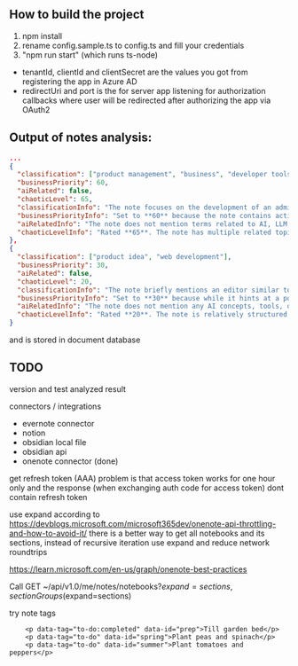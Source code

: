 How to build the project
---

1) npm install
2) rename config.sample.ts to config.ts and fill your credentials
3) "npm run start"  (which runs ts-node)


- tenantId, clientId and clientSecret are the values you got from registering the app in Azure AD
- redirectUri and port is the for server app listening for authorization callbacks where user will be redirected after authorizing the app via OAuth2


Output of notes analysis:
---


```json
...
{
  "classification": ["product management", "business", "developer tools"],
  "businessPriority": 60,
  "aiRelated": false,
  "chaoticLevel": 65,
  "classificationInfo": "The note focuses on the development of an admin console, including various tasks like image upload, code organization, and environment setup, all of which align with product management and developer tools.",
  "businessPriorityInfo": "Set to **60** because the note contains actionable items and ideas related to building a software product (admin console), though it lacks detail on market validation or customer engagement, indicating potentiality for an MVP.",
  "aiRelatedInfo": "The note does not mention terms related to AI, LLM, or similar, leading to a classification of false for AI-related content.",
  "chaoticLevelInfo": "Rated **65**. The note has multiple related topics around product development but lacks a cohesive structure, presenting various technical details that contribute to the perception of chaos."
},
{
  "classification": ["product idea", "web development"],
  "businessPriority": 30,
  "aiRelated": false,
  "chaoticLevel": 20,
  "classificationInfo": "The note briefly mentions an editor similar to Codecademy, suggesting it could be a web-based product idea focused on providing coding education or tools for developers.",
  "businessPriorityInfo": "Set to **30** because while it hints at a potential product idea related to coding education, it lacks concrete details or an associated MVP concept.",
  "aiRelatedInfo": "The note does not mention any AI concepts, tools, or technologies.",
  "chaoticLevelInfo": "Rated **20**. The note is relatively structured, focusing on a single product idea without significant deviation into unrelated topics."
}
```
and is stored in document database

TODO
---------------------

version and test analyzed result

connectors / integrations
  - evernote connector
  - notion
  - obsidian local file
  - obsidian api
  - onenote connector (done)

get refresh token  (AAA)
  problem is that access token works for one hour only 
  and the response (when exchanging auth code for access token) dont contain refresh token

use expand
  according to https://devblogs.microsoft.com/microsoft365dev/onenote-api-throttling-and-how-to-avoid-it/
  there is a better way to get all notebooks and its sections, instead of recursive iteration
  use expand and reduce network roundtrips

  https://learn.microsoft.com/en-us/graph/onenote-best-practices
  
  Call GET ~/api/v1.0/me/notes/notebooks?$expand=sections,sectionGroups($expand=sections)

try note tags
```
    <p data-tag="to-do:completed" data-id="prep">Till garden bed</p>
    <p data-tag="to-do" data-id="spring">Plant peas and spinach</p>
    <p data-tag="to-do" data-id="summer">Plant tomatoes and peppers</p>
```
